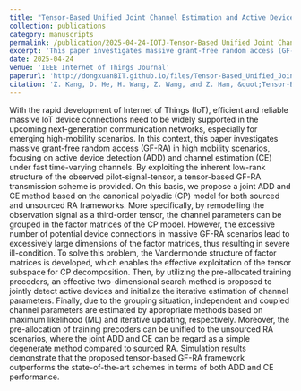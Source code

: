 ```yaml
---
title: "Tensor-Based Unified Joint Channel Estimation and Active Device Detection Scheme for High-Mobility Grant-Free Random Access Scenarios"
collection: publications
category: manuscripts
permalink: /publication/2025-04-24-IOTJ-Tensor-Based Unified Joint Channel Estimation and Active Device Detection Scheme for High-Mobility Grant-Free Random Access Scenarios-number-24
excerpt: 'This paper investigates massive grant-free random access (GF-RA) in high mobility scenarios, focusing on active device detection (ADD) and channel estimation (CE) under fast time-varying channels.'
date: 2025-04-24
venue: 'IEEE Internet of Things Journal'
paperurl: 'http://dongxuanBIT.github.io/files/Tensor-Based_Unified_Joint_Channel_Estimation_and_Active_Device_Detection_Scheme_for_High-Mobility_Grant-Free_Random_Access_Scenarios.pdf'
citation: 'Z. Kang, D. He, H. Wang, Z. Wang, and Z. Han, &quot;Tensor-Based Unified Joint Channel Estimation and Active Device Detection Scheme for High-Mobility Grant-Free Random Access Scenarios,&quot; <i>IEEE Internet Things J.</i>, Early Access, Apr. 2025.'
---
```


With the rapid development of Internet of Things (IoT), efficient and reliable massive IoT device connections need to be widely supported in the upcoming next-generation communication networks, especially for emerging high-mobility scenarios. In this context, this paper investigates massive grant-free random access (GF-RA) in high mobility scenarios, focusing on active device detection (ADD) and channel estimation (CE) under fast time-varying channels. By exploiting the inherent low-rank structure of the observed pilot-signal-tensor, a tensor-based GF-RA transmission scheme is provided. On this basis, we propose a joint ADD and CE method based on the canonical polyadic (CP) model for both sourced and unsourced RA frameworks. More specifically, by remodelling the observation signal as a third-order tensor, the channel parameters can be grouped in the factor matrices of the CP model. However, the excessive number of potential device connections in massive GF-RA scenarios lead to excessively large dimensions of the factor matrices, thus resulting in severe ill-condition. To solve this problem, the Vandermonde structure of factor matrices is developed, which enables the effective exploitation of the tensor subspace for CP decomposition. Then, by utilizing the pre-allocated training precoders, an effective two-dimensional search method is proposed to jointly detect active devices and initialize the iterative estimation of channel parameters. Finally, due to the grouping situation, independent and coupled channel parameters are estimated by appropriate methods based on maximum likelihood (ML) and iterative updating, respectively. Moreover, the pre-allocation of training precoders can be unified to the unsourced RA scenarios, where the joint ADD and CE can be regard as a simple degenerate method compared to sourced RA. Simulation results demonstrate that the proposed tensor-based GF-RA framework outperforms the state-of-the-art schemes in terms of both ADD and CE performance.